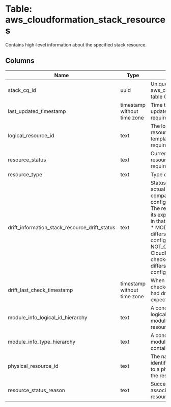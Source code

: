 
# Table: aws_cloudformation_stack_resources
Contains high-level information about the specified stack resource.
## Columns
| Name        | Type           | Description  |
| ------------- | ------------- | -----  |
|stack_cq_id|uuid|Unique CloudQuery ID of aws_cloudformation_stacks table (FK)|
|last_updated_timestamp|timestamp without time zone|Time the status was updated.  This member is required.|
|logical_resource_id|text|The logical name of the resource specified in the template.  This member is required.|
|resource_status|text|Current status of the resource.  This member is required.|
|resource_type|text|Type of resource|
|drift_information_stack_resource_drift_status|text|Status of the resource's actual configuration compared to its expected configuration.  * DELETED: The resource differs from its expected configuration in that it has been deleted.  * MODIFIED: The resource differs from its expected configuration.  * NOT_CHECKED: CloudFormation hasn't checked if the resource differs from its expected configuration|
|drift_last_check_timestamp|timestamp without time zone|When CloudFormation last checked if the resource had drifted from its expected configuration.|
|module_info_logical_id_hierarchy|text|A concatenated list of the logical IDs of the module or modules containing the resource|
|module_info_type_hierarchy|text|A concatenated list of the module type or types containing the resource|
|physical_resource_id|text|The name or unique identifier that corresponds to a physical instance ID of the resource.|
|resource_status_reason|text|Success/failure message associated with the resource.|
